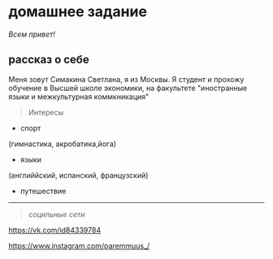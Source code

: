 # домашнее задание
*Всем привет!*

## рассказ о себе 

Меня зовут Симакина Светлана, я из Москвы. Я студент и прохожу обучение в Высшей школе экономики, на факультете "иностранные языки и межкультурная коммкникация" 

> Интересы

* спорт

(гимнастика, акробатика,йога)

* языки

(английйский, испанский, французский)

* путешествие 

***
> *социльные сети*

<https://vk.com/id84339784>

<https://www.instagram.com/paremmuus_/>

